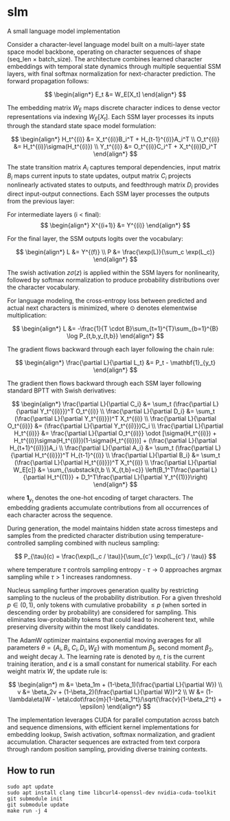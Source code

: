 # slm
A small language model implementation

Consider a character-level language model built on a multi-layer state space model backbone, operating on character sequences of shape (seq_len × batch_size). The architecture combines learned character embeddings with temporal state dynamics through multiple sequential SSM layers, with final softmax normalization for next-character prediction. The forward propagation follows:

$$
\begin{align*}
E_t &= W_E[X_t]
\end{align*}
$$

The embedding matrix $W_E$ maps discrete character indices to dense vector representations via indexing $W_E[X_t]$. Each SSM layer processes its inputs through the standard state space model formulation:

$$
\begin{align*}
H_t^{(i)} &= X_t^{(i)}B_i^T + H_{t-1}^{(i)}A_i^T \\
O_t^{(i)} &= H_t^{(i)}\sigma(H_t^{(i)}) \\
Y_t^{(i)} &= O_t^{(i)}C_i^T + X_t^{(i)}D_i^T
\end{align*}
$$

The state transition matrix $A_i$ captures temporal dependencies, input matrix $B_i$ maps current inputs to state updates, output matrix $C_i$ projects nonlinearly activated states to outputs, and feedthrough matrix $D_i$ provides direct input-output connections. Each SSM layer processes the outputs from the previous layer:

For intermediate layers (i < final):
$$
\begin{align*}
X^{(i+1)} &= Y^{(i)}
\end{align*}
$$

For the final layer, the SSM outputs logits over the vocabulary:

$$
\begin{align*}
L &= Y^{(f)} \\
P &= \frac{\exp(L)}{\sum_c \exp(L_c)}
\end{align*}
$$

The swish activation $z\sigma(z)$ is applied within the SSM layers for nonlinearity, followed by softmax normalization to produce probability distributions over the character vocabulary.

For language modeling, the cross-entropy loss between predicted and actual next characters is minimized, where $\odot$ denotes elementwise multiplication:

$$
\begin{align*}
L &= -\frac{1}{T \cdot B}\sum_{t=1}^{T}\sum_{b=1}^{B} \log P_{t,b,y_{t,b}}
\end{align*}
$$

The gradient flows backward through each layer following the chain rule:

$$
\begin{align*}
\frac{\partial L}{\partial L_t} &= P_t - \mathbf{1}_{y_t}
\end{align*}
$$

The gradient then flows backward through each SSM layer following standard BPTT with Swish derivatives:

$$
\begin{align*}
\frac{\partial L}{\partial C_i} &= \sum_t (\frac{\partial L}{\partial Y_t^{(i)}})^T O_t^{(i)} \\
\frac{\partial L}{\partial D_i} &= \sum_t (\frac{\partial L}{\partial Y_t^{(i)}})^T X_t^{(i)} \\
\frac{\partial L}{\partial O_t^{(i)}} &= (\frac{\partial L}{\partial Y_t^{(i)}})C_i \\
\frac{\partial L}{\partial H_t^{(i)}} &= \frac{\partial L}{\partial O_t^{(i)}} \odot [\sigma(H_t^{(i)}) + H_t^{(i)}\sigma(H_t^{(i)})(1-\sigma(H_t^{(i)}))] + (\frac{\partial L}{\partial H_{t+1}^{(i)}})A_i \\
\frac{\partial L}{\partial A_i} &= \sum_t (\frac{\partial L}{\partial H_t^{(i)}})^T H_{t-1}^{(i)} \\
\frac{\partial L}{\partial B_i} &= \sum_t (\frac{\partial L}{\partial H_t^{(i)}})^T X_t^{(i)} \\
\frac{\partial L}{\partial W_E[c]} &= \sum_{\substack{t,b \\ X_{t,b}=c}} \left(B_1^T\frac{\partial L}{\partial H_t^{(1)}} + D_1^T\frac{\partial L}{\partial Y_t^{(1)}}\right)
\end{align*}
$$

where $\mathbf{1}_{y_t}$ denotes the one-hot encoding of target characters. The embedding gradients accumulate contributions from all occurrences of each character across the sequence.

During generation, the model maintains hidden state across timesteps and samples from the predicted character distribution using temperature-controlled sampling combined with nucleus sampling:

$$
P_{\tau}(c) = \frac{\exp(L_c / \tau)}{\sum_{c'} \exp(L_{c'} / \tau)}
$$

where temperature $\tau$ controls sampling entropy - $\tau \rightarrow 0$ approaches argmax sampling while $\tau > 1$ increases randomness.

Nucleus sampling further improves generation quality by restricting sampling to the nucleus of the probability distribution. For a given threshold $p \in (0,1)$, only tokens with cumulative probability $\leq p$ (when sorted in descending order by probability) are considered for sampling. This eliminates low-probability tokens that could lead to incoherent text, while preserving diversity within the most likely candidates.

The AdamW optimizer maintains exponential moving averages for all parameters $\theta = \{A_i, B_i, C_i, D_i, W_E\}$ with momentum $\beta_1$, second moment $\beta_2$, and weight decay $\lambda$. The learning rate is denoted by $\eta$, $t$ is the current training iteration, and $\epsilon$ is a small constant for numerical stability. For each weight matrix $W$, the update rule is:

$$
\begin{align*}
m &= \beta_1m + (1-\beta_1)(\frac{\partial L}{\partial W}) \\
v &= \beta_2v + (1-\beta_2)(\frac{\partial L}{\partial W})^2 \\
W &= (1-\lambda\eta)W - \eta\cdot\frac{m}{1-\beta_1^t}/\sqrt{\frac{v}{1-\beta_2^t} + \epsilon}
\end{align*}
$$

The implementation leverages CUDA for parallel computation across batch and sequence dimensions, with efficient kernel implementations for embedding lookup, Swish activation, softmax normalization, and gradient accumulation. Character sequences are extracted from text corpora through random position sampling, providing diverse training contexts.

## How to run
```
sudo apt update
sudo apt install clang time libcurl4-openssl-dev nvidia-cuda-toolkit
git submodule init
git submodule update
make run -j 4
```